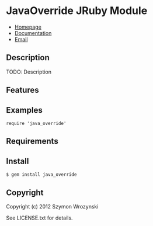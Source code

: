 # JavaOverride JRuby Module

* [Homepage](https://rubygems.org/gems/java_superclass)
* [Documentation](http://rubydoc.info/gems/java_superclass/frames)
* [Email](mailto:szymon@wrozyski.com)

## Description

TODO: Description

## Features

## Examples

    require 'java_override'

## Requirements

## Install

    $ gem install java_override

## Copyright

Copyright (c) 2012 Szymon Wrozynski

See LICENSE.txt for details.
